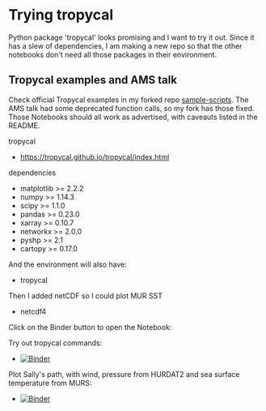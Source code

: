 # Trying tropycal

Python package 'tropycal' looks promising and I want to try it out.  Since it has a slew of dependencies, I am making a new
repo so that the other notebooks don't need all those packages in their environment.

## Tropycal examples and AMS talk

Check official Tropycal examples in my forked repo [sample-scripts](https://github.com/lisalenorelowe/sample-scripts).  The AMS talk had some deprecated function calls, so my fork has those fixed.  Those Notebooks should all work as advertised, with caveauts listed in the README.


tropycal
- https://tropycal.github.io/tropycal/index.html

dependencies
- matplotlib >= 2.2.2
- numpy >= 1.14.3
- scipy >= 1.1.0
- pandas >= 0.23.0
- xarray >= 0.10.7
- networkx >= 2.0.0
- pyshp >= 2.1
- cartopy >= 0.17.0

And the environment will also have:
- tropycal

Then I added netCDF so I could plot MUR SST
- netcdf4

Click on the Binder button to open the Notebook:

Try out tropycal commands:
- [![Binder](https://mybinder.org/badge_logo.svg)](https://mybinder.org/v2/gh/mas300labs-uofsa/try-tropycal/HEAD?labpath=index.ipynb)

Plot Sally's path, with wind, pressure from HURDAT2 and sea surface temperature from MURS:
- [![Binder](https://mybinder.org/badge_logo.svg)](https://mybinder.org/v2/gh/mas300labs-uofsa/try-tropycal/HEAD?labpath=hurdat_murs.ipynb)
